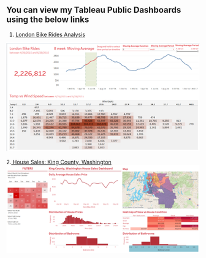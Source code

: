 ## You can view my Tableau Public Dashboards using the below links
<script src="https://kit.fontawesome.com/dcd2d96fa5.js" crossorigin="anonymous"></script>
1.  <a href='https://public.tableau.com/views/London_Bike_Rides_Visualization/Dashboard1?:language=en-US&publish=yes&:display_count=n&:origin=viz_share_link'> London Bike Rides Analysis <i class="fa-solid fa-arrow-up-right-from-square"></i></a>
<img src="https://github.com/Dkusboori/DJ_Portfolio/blob/my_projects/projects/Tableau/london-bike-rides.png?raw=true">

<br>
<br>
2.<a href='https://public.tableau.com/views/HouseSales_KingCounty_Washington/KingCounty_HouseSales?:language=en-US&:display_count=n&:origin=viz_share_link'> House Sales: King County, Washington  </a>
<img src="https://github.com/Dkusboori/DJ_Portfolio/blob/my_projects/projects/Tableau/KingCounty_HouseSales.png?raw=true">

